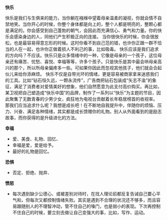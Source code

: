 **快乐**

快乐是我们与生俱来的能力，当你躺在襁褓中望着母亲温柔的凝视，你就会情不自禁地笑。当你开心的时候，你整个身体都是向上的，整个人都是明亮的，整颗心都是满足的。你会感受到自己蓬勃的朝气，会因此而充满信心、勇气和力量。你的快乐会感染身边的人，同他们产生积极正向的连接。
当你很快乐的时候，你会很放松，也是最容易得意忘形的时候。这时你看不到自己范的错，也许你正跟一群不恰当的人在一起，也许你正做着损人不利己的事，比如吸毒。
快乐应该是我们追求的方向吗？不应该。快乐只是众多情绪中的一种，它像是母亲的一个孩子，这位母亲还有痛苦、忧愁、喜悦、幸福等等，许多个孩子。只是快乐是其中最会哄母亲高兴的那个，所以所母亲偏疼多一些。可如果你因此而忽视其他孩子，他们就会合起伙儿来给你添麻烦。
快乐不仅是自带光环的情绪，更是容易被商家拿来迷惑我们的工具。比如“钻石恒久远，一颗永流传”，广告商把钻石包装成“矢志不渝”的象征，满足了消费者对爱情美好的想象，他们自然愿意为此支付高价购买。再比如，某卫视把自己塑造成“快乐中国”的品牌，制作了一系列以“快乐”为主题的节目，因此聚集了无数青春的少男少女，疯狂地为电视台贡献着长年稳居榜首的收视率。
那我们应当追求什么呢？我想是成长吧！在不断地自我提升中，伴随你的烦恼、压力、兴奋、满足各种情绪，其实都是成长馈赠你的礼物。别人从外面看到的是励志故事，而你获得的是升级进化的方法。

**幸福**

* 爱、美食、礼物、回忆、
* 幸福是爱，爱是给予。
* 最好的礼物是回忆。

**恐惧**

* 否定、拒绝、抛弃、

**愤怒**

* 每次遇到缺少公德心、或被差别对待时，在找人理论前都反复告诫自己要心平气和，但每次又都控制情绪失败。其实是遇到不合理的状况还不够多，而且容易跟随别人的不理智冲动，管不住自己的嗓门，也是弱小的表现。下次再控制不住自己的时候，要立刻去做让自己变强大的事，比如，写作、运动。
